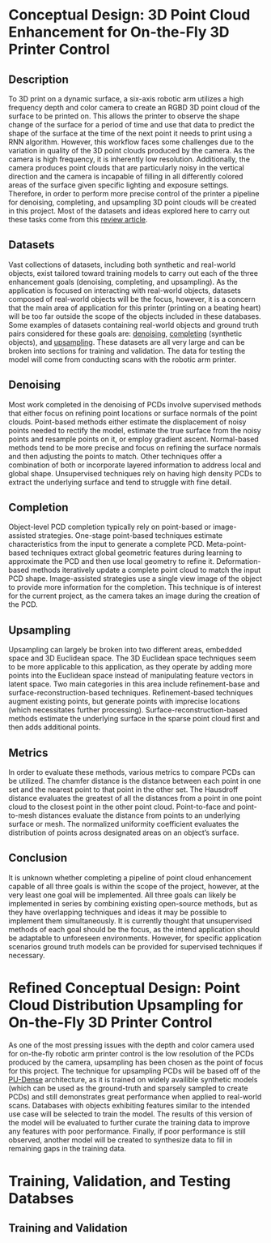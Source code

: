 # Conceptual Design: 3D Point Cloud Enhancement for On-the-Fly 3D Printer Control
## Description
To 3D print on a dynamic surface, a six-axis robotic arm utilizes a high frequency depth and color camera to create an RGBD 3D point cloud of the surface to be printed on. This allows the printer to observe the shape change of the surface for a period of time and use that data to predict the shape of the surface at the time of the next point it needs to print using a RNN algorithm. However, this workflow faces some challenges due to the variation in quality of the 3D point clouds produced by the camera. As the camera is high frequency, it is inherently low resolution. Additionally, the camera produces point clouds that are particularly noisy in the vertical direction and the camera is incapable of filling in all differently colored areas of the surface given specific lighting and exposure settings. Therefore, in order to perform more precise control of the printer a pipeline for denoising, completing, and upsampling 3D point clouds will be created in this project. Most of the datasets and ideas explored here to carry out these tasks come from this [review article](https://arxiv.org/html/2411.00857v1#bib.bib32).

## Datasets
Vast collections of datasets, including both synthetic and real-world objects, exist tailored toward training models to carry out each of the three enhancement goals (denoising, completing, and upsampling). As the application is focused on interacting with real-world objects, datasets composed of real-world objects will be the focus, however, it is a concern that the main area of application for this printer (printing on a beating heart) will be too far outside the scope of the objects included in these databases. Some examples of datasets containing real-world objects and ground truth pairs considered for these goals are: [denoising](https://wang-ps.github.io/denoising.html), [completing](https://github.com/yushuang-wu/SCoDA) (synthetic objects), and [upsampling](https://github.com/hkust-vgd/scanobjectnn). These datasets are all very large and can be broken into sections for training and validation. The data for testing the model will come from conducting scans with the robotic arm printer.

## Denoising
Most work completed in the denoising of PCDs involve supervised methods that either focus on refining point locations or surface normals of the point clouds. Point-based methods either estimate the displacement of noisy points needed to rectify the model, estimate the true surface from the noisy points and resample points on it, or employ gradient ascent. Normal-based methods tend to be more precise and focus on refining the surface normals and then adjusting the points to match. Other techniques offer a combination of both or incorporate layered information to address local and global shape. Unsupervised techniques rely on having high density PCDs to extract the underlying surface and tend to struggle with fine detail.

## Completion
Object-level PCD completion typically rely on point-based or image-assisted strategies. One-stage point-based techniques estimate characteristics from the input to generate a complete PCD. Meta-point-based techniques extract global geometric features during learning to approximate the PCD and then use local geometry to refine it. Deformation-based methods iteratively update a complete point cloud to match the input PCD shape. Image-assisted strategies use a single view image of the object to provide more information for the completion. This technique is of interest for the current project, as the camera takes an image during the creation of the PCD.

## Upsampling
Upsampling can largely be broken into two different areas, embedded space and 3D Euclidean space. The 3D Euclidean space techniques seem to be more applicable to this application, as they operate by adding more points into the Euclidean space instead of manipulating feature vectors in latent space. Two main categories in this area include refinement-base and surface-reconstruction-based techniques. Refinement-based techniques augment existing points, but generate points with imprecise locations (which necessitates further processing). Surface-reconstruction-based methods estimate the underlying surface in the sparse point cloud first and then adds additional points. 

## Metrics
In order to evaluate these methods, various metrics to compare PCDs can be utilized. The chamfer distance is the distance between each point in one set and the nearest point to that point in the other set. The Hausdroff distance evaluates the greatest of all the distances from a point in one point cloud to the closest point in the other point cloud. Point-to-face and point-to-mesh distances evaluate the distance from points to an underlying surface or mesh. The normalized uniformity coefficient evaluates the distribution of points across designated areas on an object’s surface. 

## Conclusion
It is unknown whether completing a pipeline of point cloud enhancement capable of all three goals is within the scope of the project, however, at the very least one goal will be implemented. All three goals can likely be implemented in series by combining existing open-source methods, but as they have overlapping techniques and ideas it may be possible to implement them simultaneously. It is currently thought that unsupervised methods of each goal should be the focus, as the intend application should be adaptable to unforeseen environments. However, for specific application scenarios ground truth models can be provided for supervised techniques if necessary.

# Refined Conceptual Design: Point Cloud Distribution Upsampling for On-the-Fly 3D Printer Control
As one of the most pressing issues with the depth and color camera used for on-the-fly robotic arm printer control is the low resolution of the PCDs produced by the camera, upsampling has been chosen as the point of focus for this project. The technique for upsampling PCDs will be based off of the [PU-Dense](https://aniqueakhtar.github.io/publications/PU-Dense/) architecture, as it is trained on widely availible synthetic models (which can be used as the ground-truth and sparsely sampled to create PCDs) and still demonstrates great performance when applied to real-world scans. Databases with objects exhibiting features similar to the intended use case will be selected to train the model. The results of this version of the model will be evaluated to further curate the training data to improve any features with poor performance. Finally, if poor performance is still observed, another model will be created to synthesize data to fill in remaining gaps in the training data.

# Training, Validation, and Testing Databses

## Training and Validation
